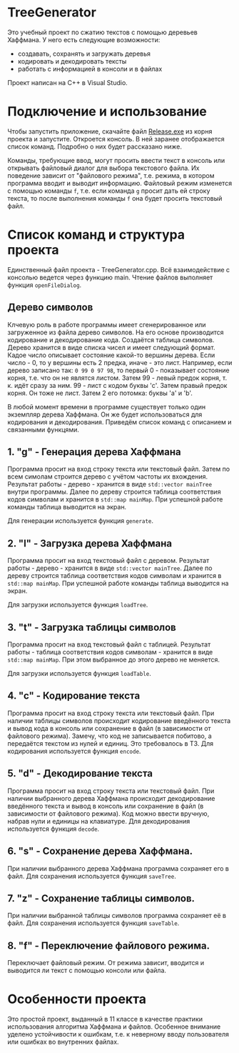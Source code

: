 # TreeGenerator
Это учебный проект по сжатию текстов с помощью деревьев Хаффмана. У него есть следующие возможности:
- создавать, сохранять и загружать деревья
- кодировать и декодировать тексты
- работать с информацией в консоли и в файлах

Проект написан на C++ в Visual Studio.
# Подключение и использование
Чтобы запустить приложение, скачайте файл [Release.exe](https://github.com/KIrillPal/TreeGenerator/blob/main/Release.exe) из корня проекта и запустите. 
Откроется консоль. В ней заранее отображается список команд. Подробно о них будет рассказано ниже. 

Команды, требующие ввод, могут просить ввести текст в консоль или открывать файловый диалог для выбора текстового файла. Их поведение зависит от "файлового режима", т.е. режима, 
в котором программа вводит и выводит информацию. Файловый режим изменется с помощью команды `f`, т.е. если команда `g` просит дать ей строку текста, 
то после выполнения команды `f` она будет просить текстовый файл.
# Список команд и структура проекта
Единственный файл проекта - TreeGenerator.cpp.
Всё взаимодействие с консолью ведется через функцию main. Чтение файлов выполняет функция `openFileDialog`.
## Дерево символов
Клчевую роль в работе программы имеет сгенерированное или загруженное из файла дерево символов. На его основе производится кодирование и декодирование кода. Создаётся таблица символов. 
Дерево хранится в виде списка чисел и имеет следующий формат. Кадое число описывает состояние какой-то вершины дерева. Если число - 0, то у вершины есть 2 предка, иначе - это лист. Например, если дерево записано так: `0 99 0 97 98`, 
то первый 0 - показывает состояние корня, т.е. что он не являтся листом. Затем 99 - левый предок корня, т. к. идёт сразу за ним. 99 - лист с кодом буквы 'c'. Затем правый предок корня. Он тоже не лист. Затем 2 его потомка: буквы 'a' и 'b'.

В любой момент времени в программе существует только один экземпляр дерева Хаффмана. Он же будет использоваться для кодирования и декодирования. 
Приведём список команд с описанием и связанными функцями.
## 1. "g" - Генерация дерева Хаффмана
Программа просит на вход строку текста или текстовый файл. Затем по всем симолам строится дерево с учётом частоты их вхождения. 
Результат работы - дерево - хранится в виде `std::vector mainTree` внутри программы. 
Далее по дереву строится таблица соответствия кодов символам и хранится в `std::map mainMap`. При успешной работе команды таблица выводится на экран. 

Для генерации используется функция `generate`.
## 2. "l" - Загрузка дерева Хаффмана
Программа просит на вход текстовый файл с деревом. Результат работы - дерево - хранится в виде `std::vector mainTree`.
Далее по дереву строится таблица соответствия кодов символам и хранится в `std::map mainMap`. При успешной работе команды таблица выводится на экран. 

Для загрузки используется функция `loadTree`.
## 3. "t" - Загрузка таблицы символов
Программа просит на вход текстовый файл с таблицей. Результат работы - таблица соответствия кодов символам - хранится в виде `std::map mainMap`. 
При этом выбранное до этого дерево не меняется.

Для загрузки используется функция `loadTable`.
## 4. "c" - Кодирование текста
Программа просит на вход строку текста или текстовый файл. При наличии таблицы символов происходит кодирование введённого текста и вывод кода в консоль или сохранение в файл (в зависимости от файлового режима).
Замечу, что код не записывается побитово, а передаётся текстом из нулей и единиц. Это требовалось в ТЗ.
Для кодирования используется функция `encode`.
## 5. "d" - Декодирование текста
Программа просит на вход строку текста или текстовый файл. При наличии выбранного дерева Хаффмана происходит декодирование введённого текста и вывод в консоль или сохранение в файл (в зависимости от файлового режима).
Код можно ввести вручную, набрав нули и единицы на клавиатуре.
Для декодирования используется функция `decode`.
## 6. "s" - Сохранение дерева Хаффмана.
При наличии выбранного дерева Хаффмана программа сохраняет его в файл.
Для сохранения используется функция `saveTree`.
## 7. "z" - Сохранение таблицы символов.
При наличии выбранной таблицы символов программа сохраняет её в файл.
Для сохранения используется функция `saveTable`.
## 8. "f" - Переключение файлового режима.
Переключает файловый режим. От режима зависит, вводится и выводится ли текст с помощью консоли или файла.
# Особенности проекта
Это простой проект, выданный в 11 классе в качестве практики использования алгоритма Хаффмана и файлов. Особенное внимание уделено устойчивости к ошибкам, т.е. к неверному вводу пользователя или ошибках во внутренних файлах.